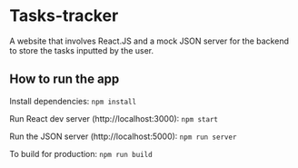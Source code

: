 # Tasks-tracker
 A website that involves React.JS and a mock JSON server for the backend to store the tasks inputted by the user. 

## How to run the app

Install dependencies:
`npm install`

Run React dev server (http://localhost:3000):
`npm start`

Run the JSON server (http://localhost:5000):
`npm run server`

To build for production:
`npm run build`
